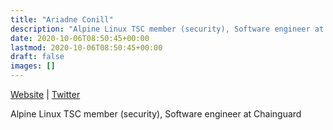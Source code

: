 ```yaml
---
title: "Ariadne Conill"
description: "Alpine Linux TSC member (security), Software engineer at Chainguard"
date: 2020-10-06T08:50:45+00:00
lastmod: 2020-10-06T08:50:45+00:00
draft: false
images: []
---
```


[Website](https://ariadne.space/) | [Twitter](https://twitter.com/ariadneconill)

Alpine Linux TSC member (security), Software engineer at Chainguard